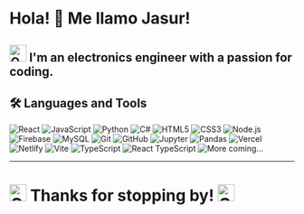 # Hola! 👋 Me llamo Jasur!

<img src="https://jasurgraduate.github.io/img/cat2.png" alt="Octocat" height="30" /> I'm an electronics engineer with a passion for coding.
---
## 🛠️ Languages and Tools

<p>
  
  <img src="https://img.shields.io/badge/-React-61DAFB?logo=react&logoColor=black&style=flat" alt="React" />
  <img src="https://img.shields.io/badge/-JavaScript-F7DF1E?logo=javascript&logoColor=black&style=flat" alt="JavaScript" />
  <img src="https://img.shields.io/badge/-Python-3776AB?logo=python&logoColor=white&style=flat" alt="Python" />
  <img src="https://img.shields.io/badge/-C%23-9b4dca?logo=c-sharp&logoColor=white&style=flat" alt="C#" />
  <img src="https://img.shields.io/badge/-HTML5-E34F26?logo=html5&logoColor=white&style=flat" alt="HTML5" />
  <img src="https://img.shields.io/badge/-CSS3-1572B6?logo=css3&logoColor=white&style=flat" alt="CSS3" />
  <img src="https://img.shields.io/badge/-Node.js-339933?logo=node.js&logoColor=white&style=flat" alt="Node.js" />
  <img src="https://img.shields.io/badge/-Firebase-FFCA28?logo=firebase&logoColor=black&style=flat" alt="Firebase" />
  <img src="https://img.shields.io/badge/-MySQL-4479A1?logo=mysql&logoColor=white&style=flat" alt="MySQL" />
  <img src="https://img.shields.io/badge/-Git-F05032?logo=git&logoColor=white&style=flat" alt="Git" />
  <img src="https://img.shields.io/badge/-GitHub-181717?logo=github&logoColor=white&style=flat" alt="GitHub" />
  <img src="https://img.shields.io/badge/-Jupyter-F37626?logo=jupyter&logoColor=white&style=flat" alt="Jupyter" />
  <img src="https://img.shields.io/badge/-Pandas-150458?logo=pandas&logoColor=white&style=flat" alt="Pandas" />
  <img src="https://img.shields.io/badge/-Vercel-000000?logo=vercel&logoColor=white&style=flat" alt="Vercel" />
  <img src="https://img.shields.io/badge/-Netlify-00C7B7?logo=netlify&logoColor=white&style=flat" alt="Netlify" />
  <img src="https://img.shields.io/badge/-Vite-646CFF?logo=vite&logoColor=white&style=flat" alt="Vite" />
  <img src="https://img.shields.io/badge/-TypeScript-3178C6?logo=typescript&logoColor=white&style=flat" alt="TypeScript" />
  <img src="https://img.shields.io/badge/-React%20TS-61DAFB?logo=react&logoColor=black&style=flat" alt="React TypeScript" />
  <img src="https://img.shields.io/badge/-More%20coming...-E0E0E0?logo=hourglass&logoColor=black&style=flat" alt="More coming..." />



</p>

---

# <img src="https://jasurgraduate.github.io/img/cat2.png" alt="Octocat" height="30" /> Thanks for stopping by!  <img src="https://jasurgraduate.github.io/img/cat.png" alt="Octocat" height="30" />


